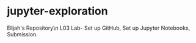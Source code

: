 # jupyter-exploration
Elijah's Repository\n
L03 Lab- Set up GitHub, Set up Jupyter Notebooks, Submission.
